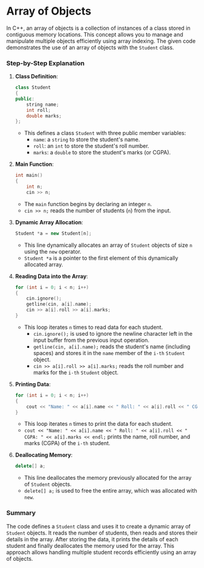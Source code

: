 # Array of Objects

In C++, an array of objects is a collection of instances of a class stored in contiguous memory locations. This concept allows you to manage and manipulate multiple objects efficiently using array indexing. The given code demonstrates the use of an array of objects with the `Student` class.

### Step-by-Step Explanation

1. **Class Definition**:

   ```cpp
   class Student
   {
   public:
       string name;
       int roll;
       double marks;
   };
   ```

   - This defines a class `Student` with three public member variables:
     - `name`: a `string` to store the student's name.
     - `roll`: an `int` to store the student's roll number.
     - `marks`: a `double` to store the student's marks (or CGPA).

2. **Main Function**:

   ```cpp
   int main()
   {
       int n;
       cin >> n;
   ```

   - The `main` function begins by declaring an integer `n`.
   - `cin >> n;` reads the number of students (`n`) from the input.

3. **Dynamic Array Allocation**:

   ```cpp
   Student *a = new Student[n];
   ```

   - This line dynamically allocates an array of `Student` objects of size `n` using the `new` operator.
   - `Student *a` is a pointer to the first element of this dynamically allocated array.

4. **Reading Data into the Array**:

   ```cpp
   for (int i = 0; i < n; i++)
   {
       cin.ignore();
       getline(cin, a[i].name);
       cin >> a[i].roll >> a[i].marks;
   }
   ```

   - This loop iterates `n` times to read data for each student.
     - `cin.ignore();` is used to ignore the newline character left in the input buffer from the previous input operation.
     - `getline(cin, a[i].name);` reads the student's name (including spaces) and stores it in the `name` member of the `i-th` `Student` object.
     - `cin >> a[i].roll >> a[i].marks;` reads the roll number and marks for the `i-th` `Student` object.

5. **Printing Data**:

   ```cpp
   for (int i = 0; i < n; i++)
   {
       cout << "Name: " << a[i].name << " Roll: " << a[i].roll << " CGPA: " << a[i].marks << endl;
   }
   ```

   - This loop iterates `n` times to print the data for each student.
   - `cout << "Name: " << a[i].name << " Roll: " << a[i].roll << " CGPA: " << a[i].marks << endl;` prints the name, roll number, and marks (CGPA) of the `i-th` student.

6. **Deallocating Memory**:

   ```cpp
   delete[] a;
   ```

   - This line deallocates the memory previously allocated for the array of `Student` objects.
   - `delete[] a;` is used to free the entire array, which was allocated with `new`.

### Summary

The code defines a `Student` class and uses it to create a dynamic array of `Student` objects. It reads the number of students, then reads and stores their details in the array. After storing the data, it prints the details of each student and finally deallocates the memory used for the array. This approach allows handling multiple student records efficiently using an array of objects.
